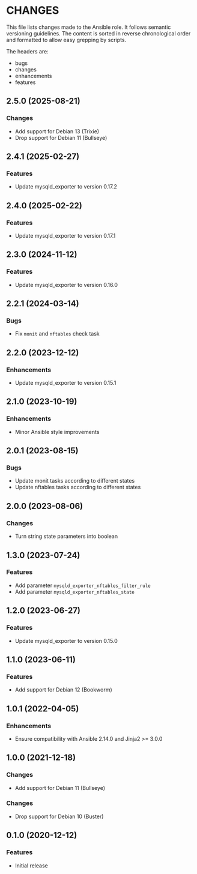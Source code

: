 # CHANGES

This file lists changes made to the Ansible role. It follows semantic versioning
guidelines. The content is sorted in reverse chronological order and formatted
to allow easy grepping by scripts.

The headers are:
- bugs
- changes
- enhancements
- features

## 2.5.0 (2025-08-21)

### Changes

- Add support for Debian 13 (Trixie)
- Drop support for Debian 11 (Bullseye)

## 2.4.1 (2025-02-27)

### Features

- Update mysqld_exporter to version 0.17.2

## 2.4.0 (2025-02-22)

### Features

- Update mysqld_exporter to version 0.17.1

## 2.3.0 (2024-11-12)

### Features

- Update mysqld_exporter to version 0.16.0

## 2.2.1 (2024-03-14)

### Bugs

- Fix `monit` and `nftables` check task

## 2.2.0 (2023-12-12)

### Enhancements

- Update mysqld_exporter to version 0.15.1

## 2.1.0 (2023-10-19)

### Enhancements

- Minor Ansible style improvements

## 2.0.1 (2023-08-15)

### Bugs

- Update monit tasks according to different states
- Update nftables tasks according to different states

## 2.0.0 (2023-08-06)

### Changes

- Turn string state parameters into boolean

## 1.3.0 (2023-07-24)

### Features

- Add parameter `mysqld_exporter_nftables_filter_rule`
- Add parameter `mysqld_exporter_nftables_state`

## 1.2.0 (2023-06-27)

### Features

- Update mysqld_exporter to version 0.15.0

## 1.1.0 (2023-06-11)

### Features

- Add support for Debian 12 (Bookworm)

## 1.0.1 (2022-04-05)

### Enhancements

- Ensure compatibility with Ansible 2.14.0 and Jinja2 >= 3.0.0

## 1.0.0 (2021-12-18)

### Changes

- Add support for Debian 11 (Bullseye)

### Changes

- Drop support for Debian 10 (Buster)

## 0.1.0 (2020-12-12)

### Features

- Initial release

